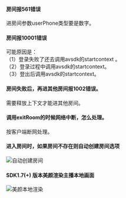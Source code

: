 #### 房间报561错误  
进房间参数userPhone类型要是数字。
	
#### 房间报10001错误  
可能原因是：  
（1）登录失败了还去调用avsdk的startcontext 。  
（2）登录过程中调用avsdk的startcontext。  
（3）登出后调用avsdk的startcontext。
		
#### 房间失败后，再进其他房间报1002错误。  
需要释放上下文才能进其他房间。
	
#### 调用exitRoom的时候网络中断，怎么处理。  
按客户端断网处理。

#### 进入房间时，如果房间不存在则自动创建房间选项
![自动创建房间](http://imgcache.tce.fsphere.cn/static/mccdn.qcloud.com/static/img/f8f70026eae76d3b6415a8ea3c051932/image.jpg)

#### SDK1.7(+) 版本美颜渲染主播本地画面

![美颜本地渲染](http://imgcache.tce.fsphere.cn/static/mccdn.qcloud.com/static/img/c0ff897cac4a9a42ef452626e7404a61/image.png)
